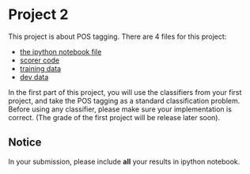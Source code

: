 # Project 2 #

This project is about POS tagging. There are 4 files for this project:

- [the ipython notebook file](Project2-problem-set.ipynb)
- [scorer code](scorer.py)
- [training data](oct27.train)
- [dev data](oct27.dev)

In the first part of this project, you will use the classifiers from your first project, and take the POS tagging as a standard classification problem. Before using any classifier, please make sure your implementation is correct. (The grade of the first project will be release later soon).

## Notice ##

In your submission, please include **all** your results in ipython notebook. 